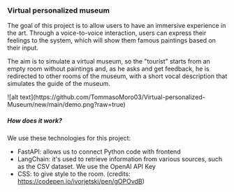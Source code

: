 <h3>Virtual personalized museum</h3>
<p>The goal of this project is to allow users to have an immersive experience in the art. Through a voice-to-voice interaction, users can express their feelings to the system, 
which will show them famous paintings based on their input.</p>
<p>The aim is to simulate a virtual museum, so the "tourist" starts from an empty room without paintings and, as he asks and get feedback, he is redirected to other rooms of the museum, 
with a short vocal description that simulates the guide of the museum.</p>
![alt text](https://github.com/TommasoMoro03/Virtual-personalized-Museum/new/main/demo.png?raw=true)
<h5><b>How does it work?</b></h5>
<p>We use these technologies for this project:</p>
<ul>
  <li>FastAPI: allows us to connect Python code with frontend</li>
  <li>LangChain: it's used to retrieve information from various sources, such as the CSV dataset. We use the OpenAI API Key</li>
  <li>CSS: to give style to the room. (credits: <a href="https://codepen.io/ivorjetski/pen/gOPOvdB">https://codepen.io/ivorjetski/pen/gOPOvdB</a>)</li>
</ul>
